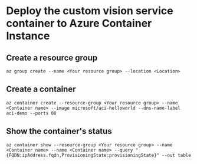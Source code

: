 # Deploy the custom vision service container to Azure Container Instance

## Create a resource group
```
az group create --name <Your resource group> --location <Location>
```

## Create a container
```
az container create --resource-group <Your resource group> --name <Container name> --image microsoft/aci-helloworld --dns-name-label aci-demo --ports 80
```

## Show the container's status
```
az container show --resource-group <Your resource group> --name <Container name> --name <Container name> --query "{FQDN:ipAddress.fqdn,ProvisioningState:provisioningState}" --out table
```

